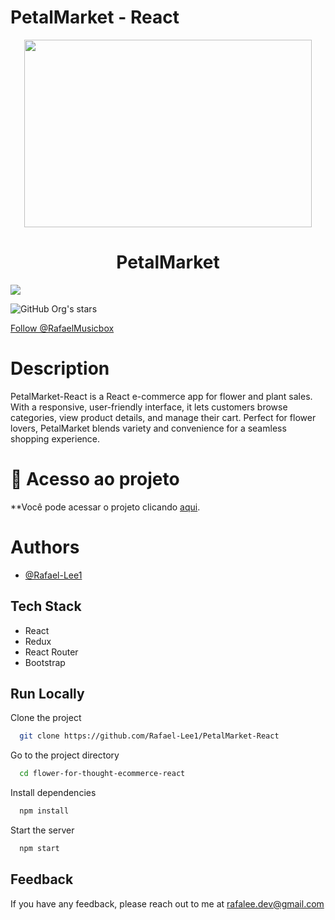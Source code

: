 
# PetalMarket - React


<p align="center">
  <img width="460" height="300" src="https://github.com/Rafael-Lee1/Icons/blob/7103965333eca47df142663cb361e30addbea302/floricultura_market.png">
</p>

<h1 align="center"> PetalMarket </h1>

<img src="http://img.shields.io/static/v1?label=STATUS&message=EM%20DESENVOLVIMENTO&color=GREEN&style=for-the-badge"/>

![GitHub Org's stars](https://img.shields.io/gitlab/contributors/Rafael-Lee1)

<a id="follow-us" href="https://twitter.com/RafaelMusicbox" class="tw-btn" rel="me nofollow">Follow @RafaelMusicbox</a>

# Description

 PetalMarket-React is a React e-commerce app for flower and plant sales. With a responsive, user-friendly interface, it lets customers browse categories, view product details, and manage their cart. Perfect for flower lovers, PetalMarket blends variety and convenience for a seamless shopping experience.

# 📁 Acesso ao projeto

**Você pode acessar o projeto clicando <a href="https://netflixdjango-production.up.railway.app/">aqui</a>.</p>


# Authors

- [@Rafael-Lee1](https://github.com/Rafael-Lee1)

## Tech Stack
- React
- Redux
- React Router
- Bootstrap






## Run Locally

Clone the project

```bash
  git clone https://github.com/Rafael-Lee1/PetalMarket-React
```

Go to the project directory

```bash
  cd flower-for-thought-ecommerce-react
```

Install dependencies

```bash
  npm install
```

Start the server

```bash
  npm start
```

## Feedback

If you have any feedback, please reach out to me at rafalee.dev@gmail.com
